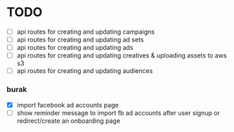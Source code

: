 # TODO

- [ ] api routes for creating and updating campaigns
- [ ] api routes for creating and updating ad sets
- [ ] api routes for creating and updating ads
- [ ] api routes for creating and updating creatives & uploading assets to aws s3
- [ ] api routes for creating and updating audiences

### burak

- [x] import facebook ad accounts page
- [ ] show reminder message to import fb ad accounts after user signup or redirect/create an onboarding page
